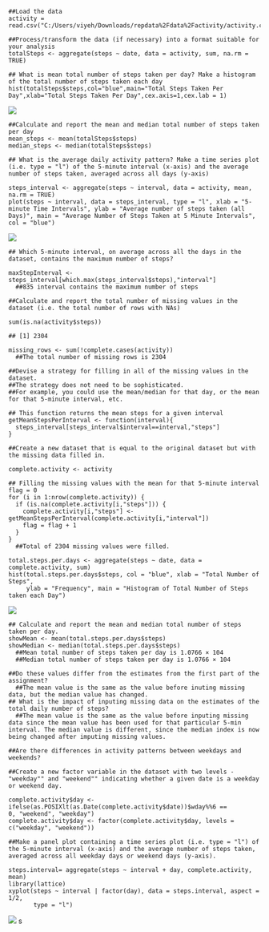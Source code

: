     ##Load the data
    activity = read.csv("C:/Users/viyeh/Downloads/repdata%2Fdata%2Factivity/activity.csv")

    ##Process/transform the data (if necessary) into a format suitable for your analysis
    totalSteps <- aggregate(steps ~ date, data = activity, sum, na.rm = TRUE)

    ## What is mean total number of steps taken per day? Make a histogram of the total number of steps taken each day
    hist(totalSteps$steps,col="blue",main="Total Steps Taken Per Day",xlab="Total Steps Taken Per Day",cex.axis=1,cex.lab = 1)

![](PA1_template_files/figure-markdown_strict/Total%20Steps%20Histogram-1.png)

    ##Calculate and report the mean and median total number of steps taken per day
    mean_steps <- mean(totalSteps$steps)
    median_steps <- median(totalSteps$steps)

    ## What is the average daily activity pattern? Make a time series plot (i.e. type = "l") of the 5-minute interval (x-axis) and the average number of steps taken, averaged across all days (y-axis)

    steps_interval <- aggregate(steps ~ interval, data = activity, mean, na.rm = TRUE)
    plot(steps ~ interval, data = steps_interval, type = "l", xlab = "5-minute Time Intervals", ylab = "Average number of steps taken (all Days)", main = "Average Number of Steps Taken at 5 Minute Intervals",  col = "blue")

![](PA1_template_files/figure-markdown_strict/Avg%20Daily%20Activity-1.png)

    ## Which 5-minute interval, on average across all the days in the dataset, contains the maximum number of steps?
      
    maxStepInterval <- steps_interval[which.max(steps_interval$steps),"interval"]
      ##835 interval contains the maximum number of steps

    ##Calculate and report the total number of missing values in the dataset (i.e. the total number of rows with NAs)

    sum(is.na(activity$steps))

    ## [1] 2304

    missing_rows <- sum(!complete.cases(activity))
      ##The total number of missing rows is 2304

    ##Devise a strategy for filling in all of the missing values in the dataset. 
    ##The strategy does not need to be sophisticated. 
    ##For example, you could use the mean/median for that day, or the mean for that 5-minute interval, etc.

    ## This function returns the mean steps for a given interval
    getMeanStepsPerInterval <- function(interval){
      steps_interval[steps_interval$interval==interval,"steps"]
    }

    ##Create a new dataset that is equal to the original dataset but with the missing data filled in.

    complete.activity <- activity

    ## Filling the missing values with the mean for that 5-minute interval
    flag = 0
    for (i in 1:nrow(complete.activity)) {
      if (is.na(complete.activity[i,"steps"])) {
        complete.activity[i,"steps"] <- getMeanStepsPerInterval(complete.activity[i,"interval"])
        flag = flag + 1
      }
    }
      ##Total of 2304 missing values were filled.

    total.steps.per.days <- aggregate(steps ~ date, data = complete.activity, sum)
    hist(total.steps.per.days$steps, col = "blue", xlab = "Total Number of Steps", 
         ylab = "Frequency", main = "Histogram of Total Number of Steps taken each Day")

![](PA1_template_files/figure-markdown_strict/Total%20Steps-1.png)

    ## Calculate and report the mean and median total number of steps taken per day.
    showMean <- mean(total.steps.per.days$steps)
    showMedian <- median(total.steps.per.days$steps)
      ##Mean total number of steps taken per day is 1.0766 × 104
      ##Median total number of steps taken per day is 1.0766 × 104

    ##Do these values differ from the estimates from the first part of the assignment?
      ##The mean value is the same as the value before inuting missing data, but the median value has changed.
    ## What is the impact of inputing missing data on the estimates of the total daily number of steps?
      ##The mean value is the same as the value before inputing missing data since the mean value has been used for that particular 5-min interval. The median value is different, since the median index is now being changed after imputing missing values.

    ##Are there differences in activity patterns between weekdays and weekends?
      
    ##Create a new factor variable in the dataset with two levels - "weekday"" and "weekend"" indicating whether a given date is a weekday or weekend day.

    complete.activity$day <- ifelse(as.POSIXlt(as.Date(complete.activity$date))$wday%%6 == 
    0, "weekend", "weekday")
    complete.activity$day <- factor(complete.activity$day, levels = c("weekday", "weekend"))

    ##Make a panel plot containing a time series plot (i.e. type = "l") of the 5-minute interval (x-axis) and the average number of steps taken, averaged across all weekday days or weekend days (y-axis).

    steps.interval= aggregate(steps ~ interval + day, complete.activity, mean)
    library(lattice)
    xyplot(steps ~ interval | factor(day), data = steps.interval, aspect = 1/2, 
           type = "l")

![](PA1_template_files/figure-markdown_strict/Weekday%20Weekend%20Plot-1.png)
s
